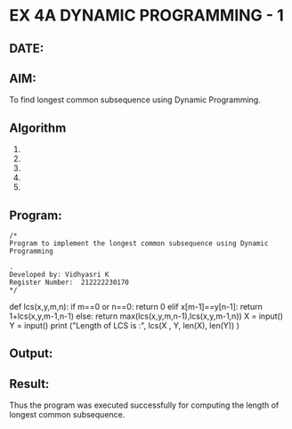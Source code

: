 # EX 4A DYNAMIC PROGRAMMING - 1
## DATE:
## AIM:
To find longest common subsequence using Dynamic Programming.

## Algorithm
1. 
2. 
3. 
4.  
5.   

## Program:
```
/*
Program to implement the longest common subsequence using Dynamic Programming

.
Developed by: Vidhyasri K
Register Number:  212222230170
*/
```
def lcs(x,y,m,n):
    if m==0 or n==0:
        return 0
    elif x[m-1]==y[n-1]:
        return 1+lcs(x,y,m-1,n-1)
    else:
        return max(lcs(x,y,m,n-1),lcs(x,y,m-1,n))
X = input()
Y = input()
print ("Length of LCS is :", lcs(X , Y, len(X), len(Y)) )



## Output:



## Result:
Thus the program was executed successfully for computing the length of longest common subsequence.
